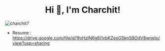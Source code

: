 <h1 align="center">Hi 👋, I'm Charchit!</h1>

<p align="left"> <img src="https://komarev.com/ghpvc/?username=charchit7&label=Profile%20views&color=0e75b6&style=flat" alt="charchit7" /> </p>

- Resume : https://drive.google.com/file/d/1foHzIN6g6j1xbKZexGSknS8OdV8wneIo/view?usp=sharing


